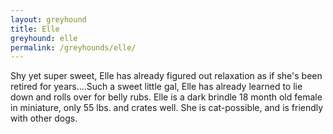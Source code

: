 ```yaml
---
layout: greyhound
title: Elle
greyhound: elle
permalink: /greyhounds/elle/
---
```


Shy yet super sweet, Elle has already figured out relaxation as if she's been retired for years....Such a sweet little
gal, Elle has already learned to lie down and rolls over for belly rubs.  Elle is a dark brindle 18 month old female in
miniature, only 55 lbs. and crates well.  She is cat-possible, and is friendly with other dogs.
